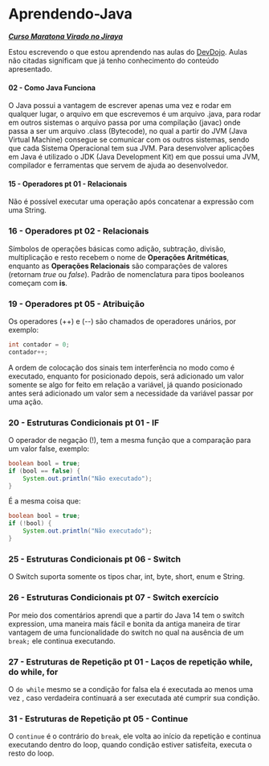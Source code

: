# Aprendendo-Java

[***Curso Maratona Virado no Jiraya***](https://www.youtube.com/playlist?list=PL62G310vn6nFIsOCC0H-C2infYgwm8SWW)

Estou escrevendo o que estou aprendendo nas aulas do [DevDojo](https://www.youtube.com/@DevDojoBrasil). Aulas não citadas significam que já tenho conhecimento do conteúdo apresentado.
#### 02 - Como Java Funciona

O Java possui a vantagem de escrever apenas uma vez e rodar em qualquer lugar, o arquivo em que escrevemos é um arquivo .java, para rodar em outros sistemas o arquivo passa por uma compilação (javac) onde passa a ser um arquivo .class (Bytecode), no qual a partir do JVM (Java Virtual Machine) consegue se comunicar com os outros sistemas, sendo que cada Sistema Operacional tem sua JVM. Para desenvolver aplicações em Java é utilizado o JDK (Java Development Kit) em que possui uma JVM, compilador e ferramentas que servem de ajuda ao desenvolvedor.
#### 15 - Operadores pt 01 - Relacionais

Não é possível executar uma operação após concatenar a expressão com uma String.

### 16 - Operadores pt 02 - Relacionais

Símbolos de operações básicas como adição, subtração, divisão, multiplicação e resto recebem o nome de **Operações Aritméticas**, enquanto as **Operações Relacionais** são comparações de valores (retornam *true* ou *false*). Padrão de nomenclatura para tipos booleanos começam com **is**.

### 19 - Operadores pt 05 - Atribuição

Os operadores (++) e (--) são chamados de operadores unários, por exemplo:

```Java
int contador = 0;
contador++;
```

A ordem de colocação dos sinais tem interferência no modo como é executado, enquanto for posicionado depois, será adicionado um valor somente se algo for feito em relação a variável, já quando posicionado antes será adicionado um valor sem a necessidade da variável passar por uma ação.

### 20 - Estruturas Condicionais pt 01 - IF

O operador de negação (!), tem a mesma função que a comparação para um valor false, exemplo:

```java
boolean bool = true;  
if (bool == false) {  
    System.out.println("Não executado");  
}
```

É a mesma coisa que:

```java
boolean bool = true;  
if (!bool) {  
    System.out.println("Não executado");  
}
```

### 25 - Estruturas Condicionais pt 06 - Switch

O Switch suporta somente os tipos char, int, byte, short, enum e String.
### 26 - Estruturas Condicionais pt 07 - Switch exercício

Por meio dos comentários aprendi que a partir do Java 14 tem o switch expression, uma maneira mais fácil e bonita da antiga maneira de tirar vantagem de uma funcionalidade do switch no qual na ausência de um ```break;``` ele continua executando. 

### 27 - Estruturas de Repetição pt 01 - Laços de repetição while, do while, for

O ```do while``` mesmo se a condição for falsa ela é executada ao menos uma vez , caso verdadeira continuará a ser executada até cumprir sua condição.

### 31 - Estruturas de Repetição pt 05 - Continue

O `continue` é o contrário do `break`, ele volta ao início da repetição e continua executando dentro do loop, quando condição estiver satisfeita, executa o resto do loop.